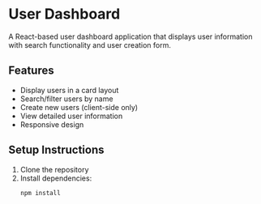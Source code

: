 # User Dashboard

A React-based user dashboard application that displays user information with search functionality and user creation form.

## Features

- Display users in a card layout
- Search/filter users by name
- Create new users (client-side only)
- View detailed user information
- Responsive design

## Setup Instructions

1. Clone the repository
2. Install dependencies:
   ```bash
   npm install
